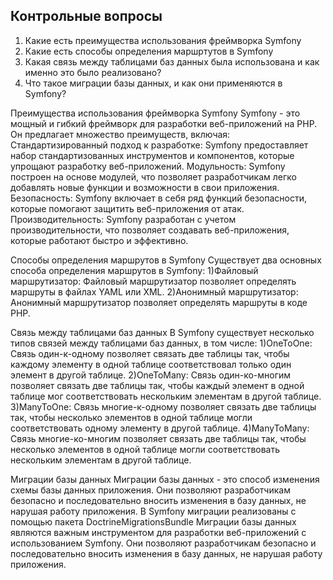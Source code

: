 ## Контрольные вопросы
1. Какие есть преимущества использования фреймворка Symfony
2. Какие есть способы определения маршртутов в Symfony
3. Какая связь между таблицами баз данных была использована и как именно это было реализовано?
4. Что такое миграции базы данных, и как они применяются в Symfony?



Преимущества использования фреймворка Symfony
Symfony - это мощный и гибкий фреймворк для разработки веб-приложений на PHP. Он предлагает множество преимуществ, включая:
Стандартизированный подход к разработке: Symfony предоставляет набор стандартизованных инструментов и компонентов, которые упрощают разработку веб-приложений.
Модульность: Symfony построен на основе модулей, что позволяет разработчикам легко добавлять новые функции и возможности в свои приложения.
Безопасность: Symfony включает в себя ряд функций безопасности, которые помогают защитить веб-приложения от атак.
Производительность: Symfony разработан с учетом производительности, что позволяет создавать веб-приложения, которые работают быстро и эффективно.


Способы определения маршрутов в Symfony
Существует два основных способа определения маршрутов в Symfony:
1)Файловый маршрутизатор: Файловый маршрутизатор позволяет определять маршруты в файлах YAML или XML.
2)Анонимный маршрутизатор: Анонимный маршрутизатор позволяет определять маршруты в коде PHP.


Связь между таблицами баз данных
В Symfony существует несколько типов связей между таблицами баз данных, в том числе:
1)OneToOne: Связь один-к-одному позволяет связать две таблицы так, чтобы каждому элементу в одной таблице соответствовал только один элемент в другой таблице.
2)OneToMany: Связь один-ко-многим позволяет связать две таблицы так, чтобы каждый элемент в одной таблице мог соответствовать нескольким элементам в другой таблице.
3)ManyToOne: Связь многие-к-одному позволяет связать две таблицы так, чтобы несколько элементов в одной таблице могли соответствовать одному элементу в другой таблице.
4)ManyToMany: Связь многие-ко-многим позволяет связать две таблицы так, чтобы несколько элементов в одной таблице могли соответствовать нескольким элементам в другой таблице.


Миграции базы данных
Миграции базы данных - это способ изменения схемы базы данных приложения. Они позволяют разработчикам безопасно и последовательно вносить изменения в базу данных, не нарушая работу приложения.
В Symfony миграции реализованы с помощью пакета DoctrineMigrationsBundle
Миграции базы данных являются важным инструментом для разработки веб-приложений с использованием Symfony. Они позволяют разработчикам безопасно и последовательно вносить изменения в базу данных, не нарушая работу приложения.
